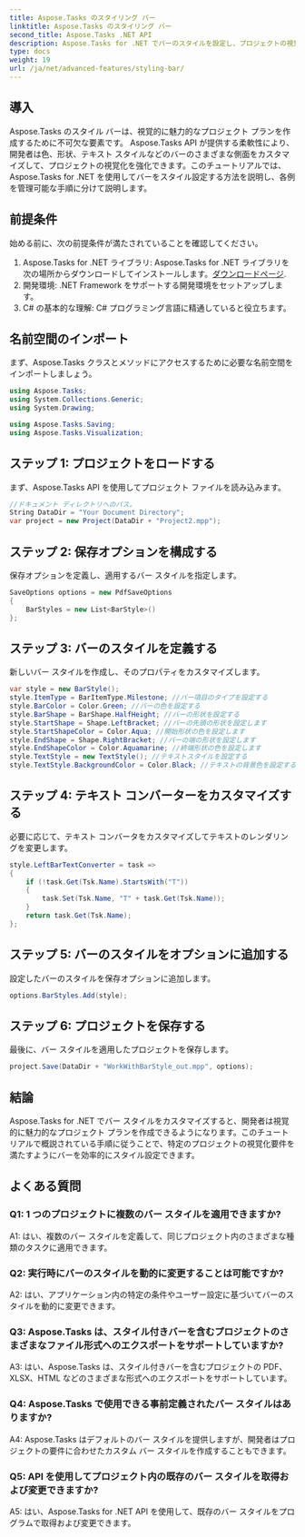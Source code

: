 ```yaml
---
title: Aspose.Tasks のスタイリング バー
linktitle: Aspose.Tasks のスタイリング バー
second_title: Aspose.Tasks .NET API
description: Aspose.Tasks for .NET でバーのスタイルを設定し、プロジェクトの視覚化を強化する方法を学びます。
type: docs
weight: 19
url: /ja/net/advanced-features/styling-bar/
---
```

## 導入

Aspose.Tasks のスタイル バーは、視覚的に魅力的なプロジェクト プランを作成するために不可欠な要素です。 Aspose.Tasks API が提供する柔軟性により、開発者は色、形状、テキスト スタイルなどのバーのさまざまな側面をカスタマイズして、プロジェクトの視覚化を強化できます。このチュートリアルでは、Aspose.Tasks for .NET を使用してバーをスタイル設定する方法を説明し、各例を管理可能な手順に分けて説明します。

## 前提条件

始める前に、次の前提条件が満たされていることを確認してください。

1.  Aspose.Tasks for .NET ライブラリ: Aspose.Tasks for .NET ライブラリを次の場所からダウンロードしてインストールします。[ダウンロードページ](https://releases.aspose.com/tasks/net/).
2. 開発環境: .NET Framework をサポートする開発環境をセットアップします。
3. C# の基本的な理解: C# プログラミング言語に精通していると役立ちます。

## 名前空間のインポート

まず、Aspose.Tasks クラスとメソッドにアクセスするために必要な名前空間をインポートしましょう。

```csharp
using Aspose.Tasks;
using System.Collections.Generic;
using System.Drawing;

using Aspose.Tasks.Saving;
using Aspose.Tasks.Visualization;

```

## ステップ 1: プロジェクトをロードする

まず、Aspose.Tasks API を使用してプロジェクト ファイルを読み込みます。

```csharp
//ドキュメント ディレクトリへのパス。
String DataDir = "Your Document Directory";
var project = new Project(DataDir + "Project2.mpp");
```

## ステップ 2: 保存オプションを構成する

保存オプションを定義し、適用するバー スタイルを指定します。

```csharp
SaveOptions options = new PdfSaveOptions
{
    BarStyles = new List<BarStyle>()
};
```

## ステップ 3: バーのスタイルを定義する

新しいバー スタイルを作成し、そのプロパティをカスタマイズします。

```csharp
var style = new BarStyle();
style.ItemType = BarItemType.Milestone; //バー項目のタイプを設定する
style.BarColor = Color.Green; //バーの色を設定する
style.BarShape = BarShape.HalfHeight; //バーの形状を設定する
style.StartShape = Shape.LeftBracket; //バーの先頭の形状を設定します
style.StartShapeColor = Color.Aqua; //開始形状の色を設定します
style.EndShape = Shape.RightBracket; //バーの端の形状を設定します
style.EndShapeColor = Color.Aquamarine; //終端形状の色を設定します
style.TextStyle = new TextStyle(); //テキストスタイルを設定する
style.TextStyle.BackgroundColor = Color.Black; //テキストの背景色を設定する
```

## ステップ 4: テキスト コンバーターをカスタマイズする

必要に応じて、テキスト コンバータをカスタマイズしてテキストのレンダリングを変更します。

```csharp
style.LeftBarTextConverter = task =>
{
    if (!task.Get(Tsk.Name).StartsWith("T"))
    {
        task.Set(Tsk.Name, "T" + task.Get(Tsk.Name));
    }
    return task.Get(Tsk.Name);
};
```

## ステップ 5: バーのスタイルをオプションに追加する

設定したバーのスタイルを保存オプションに追加します。

```csharp
options.BarStyles.Add(style);
```

## ステップ 6: プロジェクトを保存する

最後に、バー スタイルを適用したプロジェクトを保存します。

```csharp
project.Save(DataDir + "WorkWithBarStyle_out.mpp", options);
```

## 結論

Aspose.Tasks for .NET でバー スタイルをカスタマイズすると、開発者は視覚的に魅力的なプロジェクト プランを作成できるようになります。このチュートリアルで概説されている手順に従うことで、特定のプロジェクトの視覚化要件を満たすようにバーを効率的にスタイル設定できます。

## よくある質問

### Q1: 1 つのプロジェクトに複数のバー スタイルを適用できますか?

A1: はい、複数のバー スタイルを定義して、同じプロジェクト内のさまざまな種類のタスクに適用できます。
   
### Q2: 実行時にバーのスタイルを動的に変更することは可能ですか?

A2: はい、アプリケーション内の特定の条件やユーザー設定に基づいてバーのスタイルを動的に変更できます。
   
### Q3: Aspose.Tasks は、スタイル付きバーを含むプロジェクトのさまざまなファイル形式へのエクスポートをサポートしていますか?

A3: はい、Aspose.Tasks は、スタイル付きバーを含むプロジェクトの PDF、XLSX、HTML などのさまざまな形式へのエクスポートをサポートしています。
   
### Q4: Aspose.Tasks で使用できる事前定義されたバー スタイルはありますか?

A4: Aspose.Tasks はデフォルトのバー スタイルを提供しますが、開発者はプロジェクトの要件に合わせたカスタム バー スタイルを作成することもできます。
   
### Q5: API を使用してプロジェクト内の既存のバー スタイルを取得および変更できますか?

A5: はい、Aspose.Tasks for .NET API を使用して、既存のバー スタイルをプログラムで取得および変更できます。